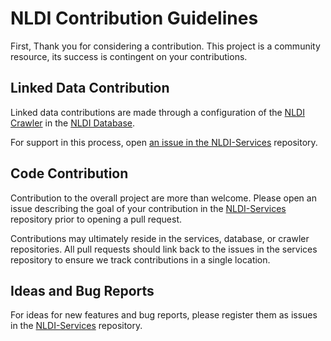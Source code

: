 # NLDI Contribution Guidelines

First, Thank you for considering a contribution. This project is
a community resource, its success is contingent on your contributions.

## Linked Data Contribution

Linked data contributions are made through a configuration of the
[NLDI Crawler](https://github.com/internetofwater/nldi-crawler#contributing) in the
[NLDI Database](https://github.com/internetofwater/nldi-db/blob/master/liquibase/changeLogs/nldi/nldi_data/update_crawler_source/crawler_source.tsv).

For support in this process, open
[an issue in the NLDI-Services](https://github.com/internetofwater/nldi-services/issues) repository.

## Code Contribution

Contribution to the overall project are more than welcome. Please open
an issue describing the goal of your contribution in the
[NLDI-Services](https://github.com/internetofwater/nldi-services/issues)
repository prior to opening a pull request.

Contributions may ultimately reside in the services, database, or crawler
repositories. All pull requests should link back to the issues in the
services repository to ensure we track contributions in a single location.

## Ideas and Bug Reports

For ideas for new features and bug reports, please register them as
issues in the [NLDI-Services](https://github.com/internetofwater/nldi-services/issues)
repository.
